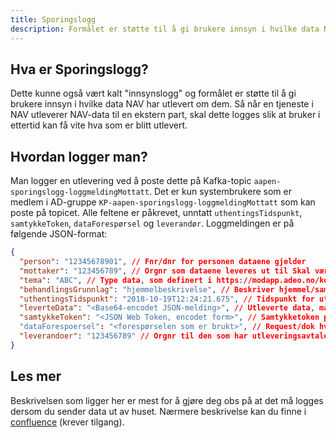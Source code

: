 ```yaml
---
title: Sporingslogg
description: Formålet er støtte til å gi brukere innsyn i hvilke data NAV har utlevert om dem.
---
```


## Hva er Sporingslogg?

Dette kunne også vært kalt "innsynslogg" og formålet er støtte til å gi brukere innsyn i hvilke data NAV har utlevert om dem. Så når en tjeneste i NAV utleverer NAV-data til en ekstern part, skal dette logges slik at bruker i ettertid kan få vite hva som er blitt utlevert.

## Hvordan logger man?

Man logger en utlevering ved å poste dette på Kafka-topic `aapen-sporingslogg-loggmeldingMottatt`. Det er kun systembrukere som er medlem i AD-gruppe `KP-aapen-sporingslogg-loggmeldingMottatt` som kan poste på topicet. Alle feltene er påkrevet, unntatt `uthentingsTidspunkt`, `samtykkeToken`, `dataForespørsel` og `leverandør`. Loggmeldingen er på følgende JSON-format:

```json
{
  "person": "12345678901", // Fnr/dnr for personen dataene gjelder
  "mottaker": "123456789", // Orgnr som dataene leveres ut til Skal være 9 sifre
  "tema": "ABC", // Type data, som definert i https://modapp.adeo.no/kodeverksklient/viskodeverk???, Tema 3 tegn
  "behandlingsGrunnlag": "hjemmelbeskrivelse", // Beskriver hjemmel/samtykke som er bakgrunn for at dataene utleveres TODO kodeverk e.l. Max 100 tegn
  "uthentingsTidspunkt": "2018-10-19T12:24:21.675", // Tidspunkt for utlevering, ISO-format uten tidssone
  "leverteData": "<Base64-encodet JSON-melding>", // Utleverte data, max 1.000.000 tegn (i praksis må hele loggmeldingen være under Kafkas grense på 1 MB)
  "samtykkeToken": "<JSON Web Token, encodet form>", // Samtykketoken produsert av Altinn, definert i https://altinn.github.io/docs/guides/samtykke/datakilde/bruk-av-token/ Max 1000 tegn
  "dataForespoersel": "<forespørselen som er brukt>", // Request/dok hvordan NAV hentet data, max 100.000 tegn
  "leverandoer": "123456789" // Orgnr til den som har utleveringsavtalen, benyttes ved delegering Skal være 9 sifre
}
```

## Les mer

Beskrivelsen som ligger her er mest for å gjøre deg obs på at det må logges dersom du sender data ut av huset. Nærmere beskrivelse kan du finne i [confluence](https://confluence.adeo.no/display/KES/Sporingslogg) (krever tilgang).
